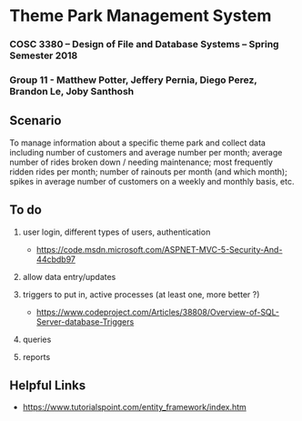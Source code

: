 # Theme Park Management System

### COSC 3380 – Design of File and Database Systems – Spring Semester 2018
### Group 11 - Matthew Potter, Jeffery Pernia, Diego Perez, Brandon Le, Joby Santhosh

Scenario
-----
To manage information about a specific theme park and collect data including number of customers and average number per month; average number of rides broken down / needing maintenance; most frequently ridden rides per month; number of rainouts per month (and which month); spikes in average number of customers on a weekly and monthly basis, etc.

To do
-----
1. user login, different types of users, authentication

    * https://code.msdn.microsoft.com/ASPNET-MVC-5-Security-And-44cbdb97
2. allow data entry/updates
3. triggers to put in, active processes (at least one, more better ?)

    * https://www.codeproject.com/Articles/38808/Overview-of-SQL-Server-database-Triggers
4. queries
5. reports

Helpful Links
-----
* https://www.tutorialspoint.com/entity_framework/index.htm
